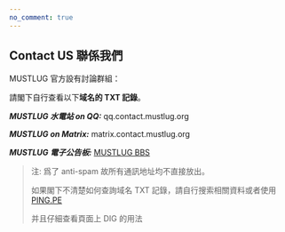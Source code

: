 ```yaml
---
no_comment: true
---
```


## Contact US 聯係我們

MUSTLUG 官方設有討論群組：


請閣下自行查看以下**域名的 TXT 記錄**。

***MUSTLUG 水電站 on QQ:*** qq.contact.mustlug.org

***MUSTLUG on Matrix:*** matrix.contact.mustlug.org

***MUSTLUG 電子公告板:*** [MUSTLUG BBS](https://bbs.mustlug.org)


> 注: 爲了 anti-spam 故所有通訊地址均不直接放出。
>  
> 如果閣下不清楚如何查詢域名 TXT 記錄，請自行搜索相關資料或者使用 [PING.PE](https://ping.pe) 
>  
> 并且仔細查看頁面上 DIG 的用法
